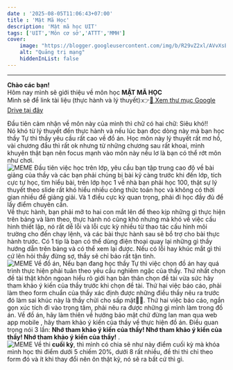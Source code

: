 ```yaml
---
date : '2025-08-05T11:06:43+07:00'
title : 'Mật Mã Học'
description: 'Mật mã học UIT'
tags: ['UIT','Môn cơ sở','ATTT','MMH']
cover: 
    image: "https://blogger.googleusercontent.com/img/b/R29vZ2xl/AVvXsEhibnolPBEaCRMHUkMgMdPqNpQD6MZf55iuLdTUPbB1FxZpZBLtVNU8-PCRK_GN28W-OvvpnpVyb-Yd83tQ7D7orge6YclhyphenhypheneNx8Z9d8XHY4dmwOGfKuexTduhtZ6EEipoetWmuOrZovAM/s320/Cryptography.jpg"
    alt: "Quảng trị mạng"
    hiddenInList: false
---
```

---
**Chào các bạn!**  
Hôm nay mình sẽ giới thiệu về môn học **MẬT MÃ HỌC**  
Mình sẽ để link tài liệu (thực hành và lý thuyết):👉[📁 Xem thư mục Google Drive tại đây](https://drive.google.com/drive/folders/1uyRGzI8b2bCdQ3ZWUqjF-WcXTces-o5P?usp=sharing) 

Đầu tiên cảm nhận về môn này của mình thì chữ có hai chữ: Siêu khó!!  
Nó khó từ lý thuyết đến thực hành và nếu lúc bạn đọc dòng này mà bạn học thầy Tự thì thầy yêu cầu rất cao về đồ án. Học môn này lý thuyết rất mơ hồ, vài chương đầu thì rất ok nhưng từ những chương sau rất khoai, mình khuyên thật bạn nên focus mạnh vào môn này nếu lơ là bạn có thể rớt môn như chơi.  
![MEME](https://cdn2.fptshop.com.vn/unsafe/800x0/meme_cho_1_e568e5b1a5.jpg) 
Đầu tiên việc học trên lớp, yêu cầu bạn tập trung cao độ về bài giảng của thầy và các bạn phải chủng bị bài kỹ càng trước khi đến lớp, tích cực tự học, tìm hiểu bài, trên lớp học 1 về nhà bạn phải học 100, thật sự lý thuyết theo slide rất khó hiểu nhiều công thức toán học và không có thời gian nhiều để giảng giải. Và 1 điều cực kỳ quan trọng, phải đi học đầy đủ để lấy điểm chuyên cần.  
Về thực hành, bạn phải mở to hai con mắt lên để theo kịp những gì thực hiện trên bảng và làm theo, thực hành nó cũng khó nhưng mà khó về việc cấu hình thiết lập, nó rất dễ lỗi và lỗi cực kỳ nhiều từ thao tác cấu hình môi trường cho đến chạy lệnh, và các bài thực hành sau sẽ bổ trợ cho bài thực hành trước. Có 1 tip là bạn có thể dùng điện thoại quay lại những gì thầy hướng dẫn trên bảng và có thể xem lại được. Nếu có lỗi hay khúc mắt gì thì cứ lên hỏi thầy đừng sợ, thầy sẽ chỉ bảo rất tận tình.  
![MEME](https://hoanghamobile.com/tin-tuc/wp-content/uploads/2024/04/anh-cuoi-34.jpg)
Về đồ án, Nếu bạn đang học thầy Tự thì việc chọn đồ án hay quá trình thực hiện phải tuân theo yêu cầu nghiêm ngặc của thầy. Thứ nhất chọn đề tài thật khôn ngoan hiểu rõ giới hạn bản thân chọn đề tài vừa sức hãy tham khảo ý kiến của thầy trước khi chọn đề tài. Thứ hai việc báo cáo, phải làm theo form chuẩn của thầy xác định được những điều thầy nêu ra trước đó làm sai khúc này là thầy chửi cho sấp mặt🤣🤣. Thứ hai việc báo cáo, ngắn gọn xúc tích đi vào trọng tâm, phải nêu ra được những gì mình làm trong đồ án. Về đồ án, hãy làm thiên về hướng bảo mật chứ đừng lan man qua web app mobile , hãy tham khảo ý kiến của thầy về thực hiện đồ án. Điều quan trọng nói 3 lần: **Nhớ tham khảo ý kiến của thầy! Nhớ tham khảo ý kiến của thầy! Nhớ tham khảo ý kiến của thầy!**   .  
![MEME](https://maunailxinh.com/wp-content/uploads/2025/04/jack-meme-1.jpg)
Về thi **cuối kỳ**, thì mình có chia sẽ như này điểm cuối kỳ mà khóa mình học thì điểm dưới 5 chiếm 20%, dưới 8 rất nhiều, đề thi thì chỉ theo form đó và ít khi thay đổi nên ôn thật kỹ, nó sẽ ra bất cứ thì gì.  

